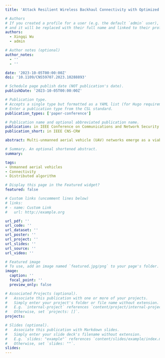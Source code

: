 ```yaml
---
title: 'Attack Resilient Wireless Backhaul Connectivity with Optimized Fronthaul Coverage in UAV Networks'

# Authors
# If you created a profile for a user (e.g. the default `admin` user), write the username (folder name) here
# and it will be replaced with their full name and linked to their profile.
authors:
  - Xingqi Wu
  - admin

# Author notes (optional)
author_notes:
  - ''
  - ''

date: '2023-10-05T00:00:00Z'
doi: '10.1109/CNS59707.2023.10288893'

# Schedule page publish date (NOT publication's date).
publishDate: '2023-10-05T00:00:00Z'

# Publication type.
# Accepts a single type but formatted as a YAML list (for Hugo requirements).
# Enter a publication type from the CSL standard.
publication_types: ['paper-conference']

# Publication name and optional abbreviated publication name.
publication: in IEEE Conference on Communications and Network Security (CNS) - Cyber Resilience Workshop, Orlando FL USA
publication_short: in IEEE CNS-CRW

abstract: Multi-unmanned aerial vehicle (UAV) networks emerge as a viable solution, offering wireless coverage for dispersed Internet of Things (IoT) devices in remote and disaster struck areas. However, the placement of the UAVs plays a crucial role in the performance and resilience of the network. The UAVs need to cover all the ground users whilst staying in close proximity to sustain cyber attacks and failures, which is a non-trivial optimization problem since the users may have arbitrary locations. In this paper, we tackle the challenge of UAV placement optimization by cost-effectively providing both coverage and connectivity for end-to-end communication of spatially dispersed ground users or IoT devices. Our proposed approach leverages a two-step optimization framework that splits the UAVs according to their role of providing coverage or connectivity. Sequential execution of the optimization is able to generate the placement solutions that concurrently satisfy the requirements of user coverage and connectivity with fixed amount of UAVs. Simulation results show that the proposed framework can achieve resilient UAV formations compared to related works in the literature and is adaptive and scalable to a variety of user locations.

# Summary. An optional shortened abstract.
summary:

tags:
- Unmanned aerial vehicles
- Connectivity
- Distributed algorithm

# Display this page in the Featured widget?
featured: false

# Custom links (uncomment lines below)
# links:
# - name: Custom Link
#   url: http://example.org

url_pdf: ''
url_code: ''
url_dataset: ''
url_poster: ''
url_project: ''
url_slides: ''
url_source: ''
url_video: ''

# Featured image
# To use, add an image named `featured.jpg/png` to your page's folder.
image:
  caption: ''
  focal_point: ''
  preview_only: false

# Associated Projects (optional).
#   Associate this publication with one or more of your projects.
#   Simply enter your project's folder or file name without extension.
#   E.g. `internal-project` references `content/project/internal-project/index.md`.
#   Otherwise, set `projects: []`.
projects:

# Slides (optional).
#   Associate this publication with Markdown slides.
#   Simply enter your slide deck's filename without extension.
#   E.g. `slides: "example"` references `content/slides/example/index.md`.
#   Otherwise, set `slides: ""`.
slides:
---
```

